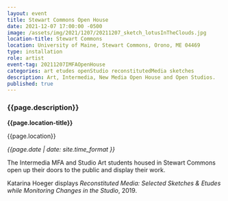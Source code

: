 ```yaml
---
layout: event
title: Stewart Commons Open House
date: 2021-12-07 17:00:00 -0500
image: /assets/img/2021/1207/20211207_sketch_lotusInTheClouds.jpg
location-title: Stewart Commons
location: University of Maine, Stewart Commons, Orono, ME 04469
type: installation
role: artist
event-tag: 20211207IMFAOpenHouse
categories: art etudes openStudio reconstitutedMedia sketches
description: Art, Intermedia, New Media Open House and Open Studios.
published: true
---
```

### {{page.description}}

**{{page.location-title}}**

{{page.location}}

*{{page.date | date: site.time_format }}*

The Intermedia MFA and Studio Art students housed in Stewart Commons open up their doors to the public and display their work.

Katarina Hoeger displays *Reconstituted Media: Selected Sketches & Etudes while Monitoring Changes in the Studio*, 2019.
